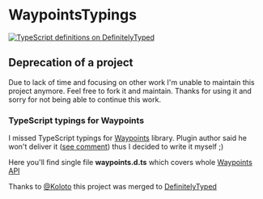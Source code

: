 # WaypointsTypings
[![TypeScript definitions on DefinitelyTyped](http://definitelytyped.org/badges/standard-flat.svg)](http://definitelytyped.org)

## Deprecation of a project
Due to lack of time and focusing on other work I'm unable to maintain this project anymore. Feel free to fork it and maintain. 
Thanks for using it and sorry for not being able to continue this work.

### TypeScript typings for Waypoints

I missed TypeScript typings for [Waypoints](http://imakewebthings.com/waypoints/) library.
Plugin author said he won't deliver it 
([see comment](https://github.com/imakewebthings/waypoints/issues/410#issuecomment-111875710)) thus I decided to write
it myself ;)

Here you'll find single file **waypoints.d.ts** which covers whole [Waypoints API](http://imakewebthings.com/waypoints/api/waypoint/)

Thanks to [@Koloto](https://github.com/Koloto) this project was merged to [DefinitelyTyped](https://github.com/DefinitelyTyped/DefinitelyTyped)
